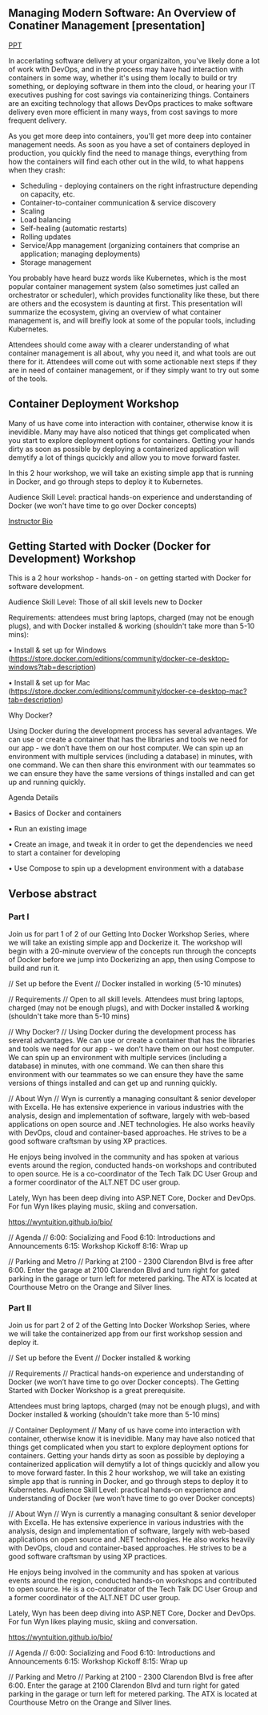 ## Managing Modern Software: An Overview of Conatiner Management [presentation]

[PPT](https://drive.google.com/drive/folders/0BzVVFi4AfziiMHVZdFVTMHpzSk0)

In accerlating software delivery at your organizaiton, you've likely done a lot of work with DevOps, and in the process may have had interaction with containers in some way, whether it's using them locally to build or try something, or deploying software in them into the cloud, or hearing your IT executives pushing for cost savings via containerizing things. Containers are an exciting technology that allows DevOps practices to make software delivery even more efficient in many ways, from cost savings to more frequent delivery.

As you get more deep into containers, you'll get more deep into container management needs. As soon as you have a set of containers deployed in production, you quickly find the need to manage things, everything from how the containers will find each other out in the wild, to what happens when they crash:

* Scheduling - deploying containers on the right infrastructure depending on capacity, etc.
* Container-to-container communication & service discovery 
* Scaling
* Load balancing
* Self-healing (automatic restarts)
* Rolling updates
* Service/App management (organizing containers that comprise an application; managing deployments)
* Storage management

You probably have heard buzz words like Kubernetes, which is the most popular container management system (also sometimes just called an orchestrator or scheduler), which provides functionality like these, but there are others and the ecosystem is daunting at first. This presentation will summarize the ecosystem, giving an overview of what container management is, and will breifly look at some of the popular tools, including Kubernetes.

Attendees should come away with a clearer understanding of what container management is all about, why you need it, and what tools are out there for it. Attendees will come out with some actionable next steps if they are in need of container management, or if they simply want to try out some of the tools.

## Container Deployment Workshop

Many of us have come into interaction with container, otherwise know it is inevidible. Many may have also noticed that things get complicated when you start to explore deployment options for containers. Getting your hands dirty as soon as possible by deploying a containerized application will demytify a lot of things qucickly and allow you to move forward faster. 

In this 2 hour workshop, we will take an existing simple app that is running in Docker, and go through steps to deploy it to Kubernetes. 

Audience Skill Level: practical hands-on experience and understanding of Docker (we won't have time to go over Docker concepts)

[Instructor Bio](https://wyntuition.github.io/bio/)

## Getting Started with Docker (Docker for Development) Workshop

This is a 2 hour workshop - hands-on - on getting started with Docker for software development.

Audience Skill Level: Those of all skill levels new to Docker

Requirements: attendees must bring laptops, charged (may not be enough plugs), and with Docker installed & working (shouldn't take more than 5-10 mins):

• Install & set up for Windows (https://store.docker.com/editions/community/docker-ce-desktop-windows?tab=description)

• Install & set up for Mac (https://store.docker.com/editions/community/docker-ce-desktop-mac?tab=description)

Why Docker?

Using Docker during the development process has several advantages. We can use or create a container that has the libraries and tools we need for our app - we don’t have them on our host computer. We can spin up an environment with multiple services (including a database) in minutes, with one command. We can then share this environment with our teammates so we can ensure they have the same versions of things installed and can get up and running quickly.

Agenda Details

• Basics of Docker and containers

• Run an existing image

• Create an image, and tweak it in order to get the dependencies we need to start a container for developing

• Use Compose to spin up a development environment with a database

## Verbose abstract

### Part I

Join us for part 1 of 2 of our Getting Into Docker Workshop Series, where we will take an existing simple app and Dockerize it. The workshop will begin with a 20-minute overview of the concepts run through the concepts of Docker before we jump into Dockerizing an app, then using Compose to build and run it.

// Set up before the Event //
Docker installed in working (5-10 minutes)

// Requirements //
Open to all skill levels. Attendees must bring laptops, charged (may not be enough plugs), and with Docker installed & working (shouldn't take more than 5-10 mins)

// Why Docker? //
Using Docker during the development process has several advantages. We can use or create a container that has the libraries and tools we need for our app - we don’t have them on our host computer. We can spin up an environment with multiple services (including a database) in minutes, with one command. We can then share this environment with our teammates so we can ensure they have the same versions of things installed and can get up and running quickly.

// About Wyn //
Wyn is currently a managing consultant & senior developer with Excella. He has extensive experience in various industries with the analysis, design and implementation of software, largely with web-based applications on open source and .NET technologies. He also works heavily with DevOps, cloud and container-based approaches. He strives to be a good software craftsman by using XP practices.

He enjoys being involved in the community and has spoken at various events around the region, conducted hands-on workshops and contributed to open source. He is a co-coordinator of the Tech Talk DC User Group and a former coordinator of the ALT.NET DC user group.

Lately, Wyn has been deep diving into ASP.NET Core, Docker and DevOps. For fun Wyn likes playing music, skiing and conversation.

https://wyntuition.github.io/bio/

// Agenda //
6:00: Socializing and Food
6:10: Introductions and Announcements
6:15:  Workshop Kickoff
8:16: Wrap up

// Parking and Metro //
Parking at 2100 - 2300 Clarendon Blvd is free after 6:00. Enter the garage at 2100 Clarendon Blvd and turn right for gated parking in the garage or turn left for metered parking. The ATX is located at Courthouse Metro on the Orange and Silver lines.

### Part II

Join us for part 2 of 2  of the Getting Into Docker Workshop Series, where we will take the containerized app from our first workshop session and deploy it.

// Set up before the Event //
Docker installed & working

// Requirements //
Practical hands-on experience and understanding of Docker (we won’t have time to go over Docker concepts). The Getting Started with Docker Workshop is a great prerequisite. 

Attendees must bring laptops, charged (may not be enough plugs), and with Docker installed & working (shouldn't take more than 5-10 mins)

// Container Deployment //
Many of us have come into interaction with container, otherwise know it is inevidible. Many may have also noticed that things get complicated when you start to explore deployment options for containers. Getting your hands dirty as soon as possible by deploying a containerized application will demytify a lot of things qucickly and allow you to move forward faster.
In this 2 hour workshop, we will take an existing simple app that is running in Docker, and go through steps to deploy it to Kubernetes.
Audience Skill Level: practical hands-on experience and understanding of Docker (we won’t have time to go over Docker concepts)

// About Wyn //
Wyn is currently a managing consultant & senior developer with Excella. He has extensive experience in various industries with the analysis, design and implementation of software, largely with web-based applications on open source and .NET technologies. He also works heavily with DevOps, cloud and container-based approaches. He strives to be a good software craftsman by using XP practices.

He enjoys being involved in the community and has spoken at various events around the region, conducted hands-on workshops and contributed to open source. He is a co-coordinator of the Tech Talk DC User Group and a former coordinator of the ALT.NET DC user group.

Lately, Wyn has been deep diving into ASP.NET Core, Docker and DevOps. For fun Wyn likes playing music, skiing and conversation.

https://wyntuition.github.io/bio/

// Agenda //
6:00: Socializing and Food
6:10: Introductions and Announcements
6:15:  Workshop Kickoff
8:15: Wrap up

// Parking and Metro //
Parking at 2100 - 2300 Clarendon Blvd is free after 6:00. Enter the garage at 2100 Clarendon Blvd and turn right for gated parking in the garage or turn left for metered parking. The ATX is located at Courthouse Metro on the Orange and Silver lines.